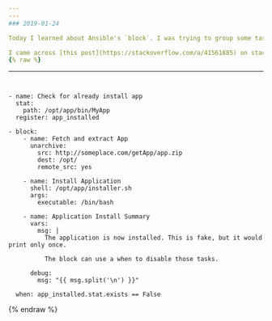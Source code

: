 ```yaml
---
---
### 2019-01-24

Today I learned about Ansible's `block`. I was trying to group some task together and to avoid executing them with a `when` statement.

I came across [this post](https://stackoverflow.com/a/41561885) on stackoverflow which was exactly what I wanted to do.
{% raw %}
```
---
```


- name: Check for already install app
  stat:
    path: /opt/app/bin/MyApp
  register: app_installed

- block:
    - name: Fetch and extract App
      unarchive:
        src: http://someplace.com/getApp/app.zip
        dest: /opt/
        remote_src: yes

    - name: Install Application
      shell: /opt/app/installer.sh
      args:
        executable: /bin/bash

    - name: Application Install Summary
      vars:
        msg: |
          The application is now installed. This is fake, but it would print only once.

          The block can use a when to disable those tasks.

      debug:
        msg: "{{ msg.split('\n') }}"

  when: app_installed.stat.exists == False
```
{% endraw %}
